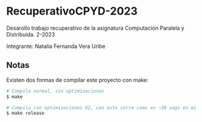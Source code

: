 # RecuperativoCPYD-2023
Desarollo trabajo recuperativo de la asignatura Computación Paralela y Distribuida. 2-2023

Integrante:
Natalia Fernanda Vera Uribe

## Notas
Existen dos formas de compilar este proyecto con make:

```bash
# Compila normal, sin optimizaciones
$ make
```

```bash
# Compila con optimizaciones O2, con esto corre como en ~30 segs en mi pc
$ make release
```
